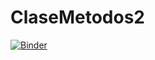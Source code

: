 # ClaseMetodos2

[![Binder](https://mybinder.org/badge_logo.svg)](https://mybinder.org/v2/gh/VeronicaArias/ClaseMetodos2.git/master)
